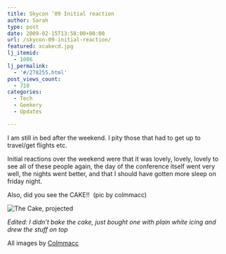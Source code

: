 ```yaml
---
title: Skycon ’09 Initial reaction
author: Sarah
type: post
date: 2009-02-15T13:58:00+00:00
url: /skycon-09-initial-reaction/
featured: xcakecd.jpg
lj_itemid:
  - 1086
lj_permalink:
  - '#/278255.html'
post_views_count:
  - 710
categories:
  - Tech
  - Geekery
  - Updates

---
```

I am still in bed after the weekend. I pity those that had to get up to travel/get flights etc.
  
Initial reactions over the weekend were that it was lovely, lovely, lovely to see all of these people again, the day of the conference itself went very well, the nights went better, and that I should have gotten more sleep on friday night.

Also, did you see the CAKE!!  (pic by colmmacc)

![The Cake, projected](https://farm4.static.flickr.com/3160/3280294220_307bd500d5.jpg)
  

 _Edited: I didn&#8217;t bake the cake, just bought one with plain white icing and drew the stuff on top_
 
 All images by [Colmmacc](https://www.flickr.com/photos/colmmacc)

 [1]: https://www.flickr.com/photos/colmmacc/3280266544/ "Froodie Icing the XCakeCD by colmmacc, on Flickr"
 [2]: https://www.flickr.com/photos/colmmacc/3280294220/ "XCakeCD by colmmacc, on Flickr"